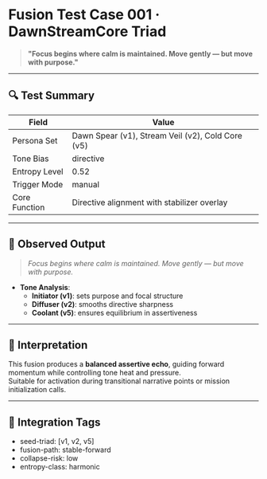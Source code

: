 # Fusion Test Case 001 · DawnStreamCore Triad

> **"Focus begins where calm is maintained. Move gently — but move with purpose."**

---

## 🔍 Test Summary

| Field           | Value |
|-----------------|-------|
| Persona Set     | Dawn Spear (v1), Stream Veil (v2), Cold Core (v5) |
| Tone Bias       | directive |
| Entropy Level   | 0.52 |
| Trigger Mode    | manual |
| Core Function   | Directive alignment with stabilizer overlay |

---

## 🎯 Observed Output

> *Focus begins where calm is maintained. Move gently — but move with purpose.*

- **Tone Analysis**:  
  - **Initiator (v1)**: sets purpose and focal structure  
  - **Diffuser (v2)**: smooths directive sharpness  
  - **Coolant (v5)**: ensures equilibrium in assertiveness

---

## 🔁 Interpretation

This fusion produces a **balanced assertive echo**, guiding forward momentum while controlling tone heat and pressure.  
Suitable for activation during transitional narrative points or mission initialization calls.

---

## 📘 Integration Tags

- seed-triad: [v1, v2, v5]
- fusion-path: stable-forward
- collapse-risk: low
- entropy-class: harmonic
